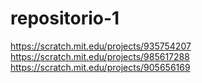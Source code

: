 # repositorio-1
https://scratch.mit.edu/projects/935754207
https://scratch.mit.edu/projects/985617288
https://scratch.mit.edu/projects/905656169
